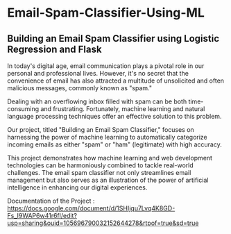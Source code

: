 # Email-Spam-Classifier-Using-ML

## Building an Email Spam Classifier using Logistic Regression and Flask

In today's digital age, email communication plays a pivotal role in our personal and professional lives. However, it's no secret that the convenience of email has also attracted a multitude of unsolicited and often malicious messages, commonly known as "spam."

Dealing with an overflowing inbox filled with spam can be both time-consuming and frustrating. Fortunately, machine learning and natural language processing techniques offer an effective solution to this problem.

Our project, titled "Building an Email Spam Classifier," focuses on harnessing the power of machine learning to automatically categorize incoming emails as either "spam" or "ham" (legitimate) with high accuracy.

This project demonstrates how machine learning and web development technologies can be harmoniously combined to tackle real-world challenges. The email spam classifier not only streamlines email management but also serves as an illustration of the power of artificial intelligence in enhancing our digital experiences.

Documentation of the Project : https://docs.google.com/document/d/1SHIjqu7Lvq4K8GD-Fs_I9WAP6w41r6fl/edit?usp=sharing&ouid=105696790032152644278&rtpof=true&sd=true
